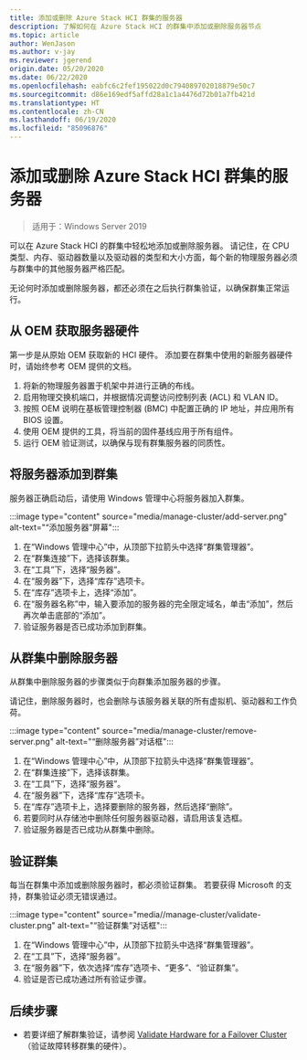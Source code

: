 ```yaml
---
title: 添加或删除 Azure Stack HCI 群集的服务器
description: 了解如何在 Azure Stack HCI 的群集中添加或删除服务器节点
ms.topic: article
author: WenJason
ms.author: v-jay
ms.reviewer: jgerend
origin.date: 05/20/2020
ms.date: 06/22/2020
ms.openlocfilehash: eabfc6c2fef195022d0c794089702018879e50c7
ms.sourcegitcommit: d86e169edf5affd28a1c1a4476d72b01a7fb421d
ms.translationtype: HT
ms.contentlocale: zh-CN
ms.lasthandoff: 06/19/2020
ms.locfileid: "85096876"
---
```

# <a name="add-or-remove-servers-for-an-azure-stack-hci-cluster"></a>添加或删除 Azure Stack HCI 群集的服务器

> 适用于：Windows Server 2019

可以在 Azure Stack HCI 的群集中轻松地添加或删除服务器。 请记住，在 CPU 类型、内存、驱动器数量以及驱动器的类型和大小方面，每个新的物理服务器必须与群集中的其他服务器严格匹配。

无论何时添加或删除服务器，都还必须在之后执行群集验证，以确保群集正常运行。

## <a name="obtain-server-hardware-from-your-oem"></a>从 OEM 获取服务器硬件

第一步是从原始 OEM 获取新的 HCI 硬件。 添加要在群集中使用的新服务器硬件时，请始终参考 OEM 提供的文档。

1. 将新的物理服务器置于机架中并进行正确的布线。
1. 启用物理交换机端口，并根据情况调整访问控制列表 (ACL) 和 VLAN ID。
1. 按照 OEM 说明在基板管理控制器 (BMC) 中配置正确的 IP 地址，并应用所有 BIOS 设置。
1. 使用 OEM 提供的工具，将当前的固件基线应用于所有组件。
1. 运行 OEM 验证测试，以确保与现有群集服务器的同质性。

## <a name="add-the-server-to-the-cluster"></a>将服务器添加到群集

服务器正确启动后，请使用 Windows 管理中心将服务器加入群集。

:::image type="content" source="media/manage-cluster/add-server.png" alt-text="“添加服务器”屏幕":::

1. 在“Windows 管理中心”中，从顶部下拉箭头中选择“群集管理器”。
1. 在“群集连接”下，选择该群集。
1. 在“工具”下，选择“服务器”。
1. 在“服务器”下，选择“库存”选项卡。
1. 在“库存”选项卡上，选择“添加”。
1. 在“服务器名称”中，输入要添加的服务器的完全限定域名，单击“添加”，然后再次单击底部的“添加”。
1. 验证服务器是否已成功添加到群集。

## <a name="remove-a-server-from-the-cluster"></a>从群集中删除服务器

从群集中删除服务器的步骤类似于向群集添加服务器的步骤。

请记住，删除服务器时，也会删除与该服务器关联的所有虚拟机、驱动器和工作负荷。

:::image type="content" source="media/manage-cluster/remove-server.png" alt-text="“删除服务器”对话框":::

1. 在“Windows 管理中心”中，从顶部下拉箭头中选择“群集管理器”。
1. 在“群集连接”下，选择该群集。
1. 在“工具”下，选择“服务器”。
1. 在“服务器”下，选择“库存”选项卡。
1. 在“库存”选项卡上，选择要删除的服务器，然后选择“删除”。
1. 若要同时从存储池中删除任何服务器驱动器，请启用该复选框。
1. 验证服务器是否已成功从群集中删除。

## <a name="validate-the-cluster"></a>验证群集

每当在群集中添加或删除服务器时，都必须验证群集。 若要获得 Microsoft 的支持，群集验证必须无错误通过。

:::image type="content" source="media//manage-cluster/validate-cluster.png" alt-text="“验证群集”对话框":::

1. 在“Windows 管理中心”中，从顶部下拉箭头中选择“群集管理器”。
1. 在“工具”下，选择“服务器”。
1. 在“服务器”下，依次选择“库存”选项卡、“更多”、“验证群集”。
1. 验证是否已成功通过所有验证步骤。

## <a name="next-steps"></a>后续步骤

- 若要详细了解群集验证，请参阅 [Validate Hardware for a Failover Cluster](https://docs.microsoft.com/previous-versions/windows/it-pro/windows-server-2012-R2-and-2012/jj134244(v=ws.11))（验证故障转移群集的硬件）。